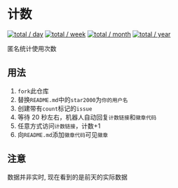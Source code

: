 # 计数

[![total / day](https://img.shields.io/badge/dynamic/json?url=https://data.jsdelivr.com/v1/package/gh/xjl12/count@4/stats/day&label=total&query=total&suffix=+/+day&style=flat-square)](https://github.com/xjl12/count)
[![total / week](https://img.shields.io/badge/dynamic/json?url=https://data.jsdelivr.com/v1/package/gh/xjl12/count@4/stats/week&label=total&query=total&suffix=+/+week&style=flat-square)](https://github.com/xjl12/count)
[![total / month](https://img.shields.io/badge/dynamic/json?url=https://data.jsdelivr.com/v1/package/gh/xjl12/count@4/stats/month&label=total&query=total&suffix=+/+month&style=flat-square)](https://github.com/xjl12/count)
[![total / year](https://img.shields.io/badge/dynamic/json?url=https://data.jsdelivr.com/v1/package/gh/xjl12/count@4/stats/year&label=total&query=total&suffix=+/+year&style=flat-square)](https://github.com/xjl12/count)

匿名统计使用次数

## 用法

1. `fork`此仓库
2. 替换`README.md`中的`star2000`为`你的用户名`
3. 创建带有`count`标记的`issue`
4. 等待 20 秒左右，机器人自动回复`计数链接`和`徽章代码`
5. 任意方式访问`计数链接`，计数+1
6. 向`README.md`添加`徽章代码`可见`徽章`

## 注意

数据并非实时, 现在看到的是前天的实际数据
